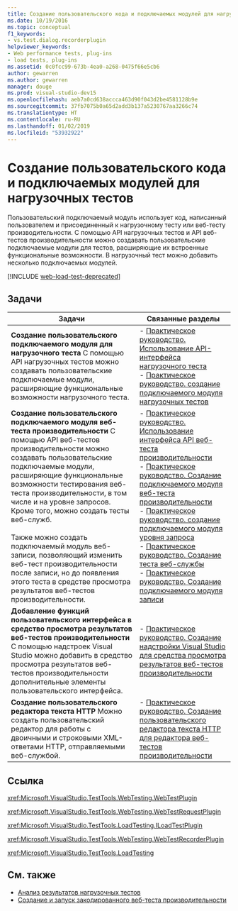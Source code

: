 ```yaml
---
title: Создание пользовательского кода и подключаемых модулей для нагрузочных тестов
ms.date: 10/19/2016
ms.topic: conceptual
f1_keywords:
- vs.test.dialog.recorderplugin
helpviewer_keywords:
- Web performance tests, plug-ins
- load tests, plug-ins
ms.assetid: 0c0fcc99-673b-4ea0-a268-0475f66e5cb6
author: gewarren
ms.author: gewarren
manager: douge
ms.prod: visual-studio-dev15
ms.openlocfilehash: aeb7a0cd638accca463d90f043d2be4581128b9e
ms.sourcegitcommit: 37fb7075b0a65d2add3b137a5230767aa3266c74
ms.translationtype: HT
ms.contentlocale: ru-RU
ms.lasthandoff: 01/02/2019
ms.locfileid: "53932922"
---
```

# <a name="create-custom-code-and-plug-ins-for-load-tests"></a>Создание пользовательского кода и подключаемых модулей для нагрузочных тестов

Пользовательский подключаемый модуль использует код, написанный пользователем и присоединенный к нагрузочному тесту или веб-тесту производительности. С помощью API нагрузочных тестов и API веб-тестов производительности можно создавать пользовательские подключаемые модули для тестов, расширяющие их встроенные функциональные возможности. В нагрузочный тест можно добавить несколько подключаемых модулей.

[!INCLUDE [web-load-test-deprecated](includes/web-load-test-deprecated.md)]

## <a name="tasks"></a>Задачи

|Задачи|Связанные разделы|
|-|-----------------------|
|**Создание пользовательского подключаемого модуля для нагрузочного теста** С помощью API нагрузочных тестов можно создавать пользовательские подключаемые модули, расширяющие функциональные возможности нагрузочного теста.|-   [Практическое руководство. Использование API-интерфейса нагрузочного теста](../test/how-to-use-the-load-test-api.md)<br />-   [Практическое руководство. создание подключаемого модуля нагрузочных тестов](../test/how-to-create-a-load-test-plug-in.md)|
|**Создание пользовательского подключаемого модуля веб-теста производительности** С помощью API веб-тестов производительности можно создавать пользовательские подключаемые модули, расширяющие функциональные возможности тестирования веб-теста производительности, в том числе и на уровне запросов. Кроме того, можно создать тесты веб-служб.<br /><br /> Также можно создать подключаемый модуль веб-записи, позволяющий изменить веб-тест производительности после записи, но до появления этого теста в средстве просмотра результатов веб-тестов производительности.|-   [Практическое руководство. Использование интерфейса API веб-теста производительности](../test/how-to-use-the-web-performance-test-api.md)<br />-   [Практическое руководство. Создание подключаемого модуля веб-теста производительности](../test/how-to-create-a-web-performance-test-plug-in.md)<br />-   [Практическое руководство. создание подключаемого модуля уровня запроса](../test/how-to-create-a-request-level-plug-in.md)<br />-   [Практическое руководство. Создание теста веб-службы](../test/how-to-create-a-web-service-test.md)<br />-   [Практическое руководство. Создание подключаемого модуля записи](../test/how-to-create-a-recorder-plug-in.md)|
|**Добавление функций пользовательского интерфейса в средство просмотра результатов веб-тестов производительности** С помощью надстроек Visual Studio можно добавить в средство просмотра результатов веб-тестов производительности дополнительные элементы пользовательского интерфейса.|-   [Практическое руководство. Создание надстройки Visual Studio для средства просмотра результатов веб-тестов производительности](../test/how-to-create-an-add-in-for-the-web-performance-test-results-viewer.md)|
|**Создание пользовательского редактора текста HTTP** Можно создать пользовательский редактор для работы с двоичными и строковыми XML-ответами HTTP, отправляемыми веб-службой.|-   [Практическое руководство. Создание пользовательского редактора текста HTTP для редактора веб-тестов производительности](../test/how-to-create-a-custom-http-body-editor-for-the-web-performance-test-editor.md)|

## <a name="reference"></a>Ссылка

<xref:Microsoft.VisualStudio.TestTools.WebTesting.WebTestPlugin>

<xref:Microsoft.VisualStudio.TestTools.WebTesting.WebTestRequestPlugin>

<xref:Microsoft.VisualStudio.TestTools.LoadTesting.ILoadTestPlugin>

<xref:Microsoft.VisualStudio.TestTools.WebTesting.WebTestRecorderPlugin>

<xref:Microsoft.VisualStudio.TestTools.LoadTesting>

## <a name="see-also"></a>См. также

- [Анализ результатов нагрузочных тестов](../test/analyze-load-test-results-using-the-load-test-analyzer.md)
- [Создание и запуск закодированного веб-теста производительности](../test/generate-and-run-a-coded-web-performance-test.md)